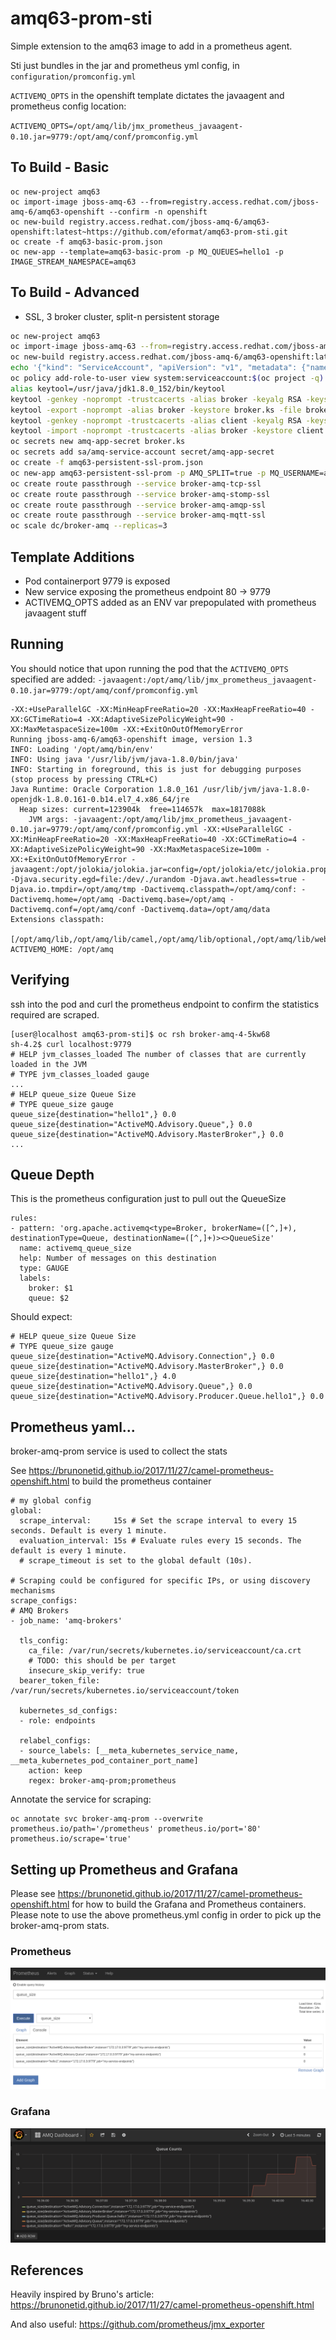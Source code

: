 # amq63-prom-sti

Simple extension to the amq63 image to add in a prometheus agent.

Sti just bundles in the jar and prometheus yml config, in `configuration/promconfig.yml`

`ACTIVEMQ_OPTS` in the openshift template dictates the javaagent and prometheus config location:

`ACTIVEMQ_OPTS=/opt/amq/lib/jmx_prometheus_javaagent-0.10.jar=9779:/opt/amq/conf/promconfig.yml`

## To Build - Basic

```
oc new-project amq63
oc import-image jboss-amq-63 --from=registry.access.redhat.com/jboss-amq-6/amq63-openshift --confirm -n openshift
oc new-build registry.access.redhat.com/jboss-amq-6/amq63-openshift:latest~https://github.com/eformat/amq63-prom-sti.git
oc create -f amq63-basic-prom.json
oc new-app --template=amq63-basic-prom -p MQ_QUEUES=hello1 -p IMAGE_STREAM_NAMESPACE=amq63
```

## To Build - Advanced

- SSL, 3 broker cluster, split-n persistent storage

```bash
oc new-project amq63
oc import-image jboss-amq-63 --from=registry.access.redhat.com/jboss-amq-6/amq63-openshift --confirm -n openshift
oc new-build registry.access.redhat.com/jboss-amq-6/amq63-openshift:latest~https://github.com/eformat/amq63-prom-sti.git
echo '{"kind": "ServiceAccount", "apiVersion": "v1", "metadata": {"name": "amq-service-account"}}' | oc create -f -
oc policy add-role-to-user view system:serviceaccount:$(oc project -q):amq-service-account
alias keytool=/usr/java/jdk1.8.0_152/bin/keytool
keytool -genkey -noprompt -trustcacerts -alias broker -keyalg RSA -keystore broker.ks -keypass password -storepass password -dname "cn=Example, ou=Foo, o=ACME, c=AU"
keytool -export -noprompt -alias broker -keystore broker.ks -file broker_cert -storepass password
keytool -genkey -noprompt -trustcacerts -alias client -keyalg RSA -keystore client.ks -keypass password -storepass password -dname "cn=Example, ou=Foo, o=ACME, c=AU"
keytool -import -noprompt -trustcacerts -alias broker -keystore client.ts -file broker_cert -storepass password
oc secrets new amq-app-secret broker.ks
oc secrets add sa/amq-service-account secret/amq-app-secret
oc create -f amq63-persistent-ssl-prom.json
oc new-app amq63-persistent-ssl-prom -p AMQ_SPLIT=true -p MQ_USERNAME=admin -p MQ_PASSWORD=admin -p AMQ_STORAGE_USAGE_LIMIT=1gb -p IMAGE_STREAM_NAMESPACE=$(oc project -q) -p AMQ_TRUSTSTORE_PASSWORD=password -p AMQ_KEYSTORE_PASSWORD=password -p AMQ_SECRET=amq-app-secret -p AMQ_KEYSTORE=broker.ks -p AMQ_TRUSTSTORE=broker.ks
oc create route passthrough --service broker-amq-tcp-ssl
oc create route passthrough --service broker-amq-stomp-ssl
oc create route passthrough --service broker-amq-amqp-ssl
oc create route passthrough --service broker-amq-mqtt-ssl
oc scale dc/broker-amq --replicas=3
```

## Template Additions

- Pod containerport 9779 is exposed
- New service exposing the prometheus endpoint 80 -> 9779
- ACTIVEMQ_OPTS added as an ENV var prepopulated with prometheus javaagent stuff


## Running

You should notice that upon running the pod that the `ACTIVEMQ_OPTS` specified are added: `-javaagent:/opt/amq/lib/jmx_prometheus_javaagent-0.10.jar=9779:/opt/amq/conf/promconfig.yml`

```
-XX:+UseParallelGC -XX:MinHeapFreeRatio=20 -XX:MaxHeapFreeRatio=40 -XX:GCTimeRatio=4 -XX:AdaptiveSizePolicyWeight=90 -XX:MaxMetaspaceSize=100m -XX:+ExitOnOutOfMemoryError
Running jboss-amq-6/amq63-openshift image, version 1.3
INFO: Loading '/opt/amq/bin/env'
INFO: Using java '/usr/lib/jvm/java-1.8.0/bin/java'
INFO: Starting in foreground, this is just for debugging purposes (stop process by pressing CTRL+C)
Java Runtime: Oracle Corporation 1.8.0_161 /usr/lib/jvm/java-1.8.0-openjdk-1.8.0.161-0.b14.el7_4.x86_64/jre
  Heap sizes: current=123904k  free=114657k  max=1817088k
    JVM args: -javaagent:/opt/amq/lib/jmx_prometheus_javaagent-0.10.jar=9779:/opt/amq/conf/promconfig.yml -XX:+UseParallelGC -XX:MinHeapFreeRatio=20 -XX:MaxHeapFreeRatio=40 -XX:GCTimeRatio=4 -XX:AdaptiveSizePolicyWeight=90 -XX:MaxMetaspaceSize=100m -XX:+ExitOnOutOfMemoryError -javaagent:/opt/jolokia/jolokia.jar=config=/opt/jolokia/etc/jolokia.properties -Djava.security.egd=file:/dev/./urandom -Djava.awt.headless=true -Djava.io.tmpdir=/opt/amq/tmp -Dactivemq.classpath=/opt/amq/conf: -Dactivemq.home=/opt/amq -Dactivemq.base=/opt/amq -Dactivemq.conf=/opt/amq/conf -Dactivemq.data=/opt/amq/data
Extensions classpath:
  [/opt/amq/lib,/opt/amq/lib/camel,/opt/amq/lib/optional,/opt/amq/lib/web,/opt/amq/lib/extra]
ACTIVEMQ_HOME: /opt/amq
```

## Verifying

ssh into the pod and curl the prometheus endpoint to confirm the statistics required are scraped.

```
[user@localhost amq63-prom-sti]$ oc rsh broker-amq-4-5kw68
sh-4.2$ curl localhost:9779
# HELP jvm_classes_loaded The number of classes that are currently loaded in the JVM
# TYPE jvm_classes_loaded gauge
...
# HELP queue_size Queue Size
# TYPE queue_size gauge
queue_size{destination="hello1",} 0.0
queue_size{destination="ActiveMQ.Advisory.Queue",} 0.0
queue_size{destination="ActiveMQ.Advisory.MasterBroker",} 0.0
...

```

## Queue Depth

This is the prometheus configuration just to pull out the QueueSize

```
rules:
- pattern: 'org.apache.activemq<type=Broker, brokerName=([^,]+), destinationType=Queue, destinationName=([^,]+)><>QueueSize'
  name: activemq_queue_size
  help: Number of messages on this destination
  type: GAUGE
  labels:
    broker: $1
    queue: $2
```


Should expect:

```
# HELP queue_size Queue Size
# TYPE queue_size gauge
queue_size{destination="ActiveMQ.Advisory.Connection",} 0.0
queue_size{destination="ActiveMQ.Advisory.MasterBroker",} 0.0
queue_size{destination="hello1",} 4.0
queue_size{destination="ActiveMQ.Advisory.Queue",} 0.0
queue_size{destination="ActiveMQ.Advisory.Producer.Queue.hello1",} 0.0
```

## Prometheus yaml...

broker-amq-prom service is used to collect the stats

See https://brunonetid.github.io/2017/11/27/camel-prometheus-openshift.html to build the prometheus container

```
# my global config
global:
  scrape_interval:     15s # Set the scrape interval to every 15 seconds. Default is every 1 minute.
  evaluation_interval: 15s # Evaluate rules every 15 seconds. The default is every 1 minute.
  # scrape_timeout is set to the global default (10s).

# Scraping could be configured for specific IPs, or using discovery mechanisms
scrape_configs:
# AMQ Brokers
- job_name: 'amq-brokers'

  tls_config:
    ca_file: /var/run/secrets/kubernetes.io/serviceaccount/ca.crt
    # TODO: this should be per target
    insecure_skip_verify: true
  bearer_token_file: /var/run/secrets/kubernetes.io/serviceaccount/token

  kubernetes_sd_configs:
  - role: endpoints

  relabel_configs:
  - source_labels: [__meta_kubernetes_service_name, __meta_kubernetes_pod_container_port_name]
    action: keep
    regex: broker-amq-prom;prometheus
```

Annotate the service for scraping:

```
oc annotate svc broker-amq-prom --overwrite prometheus.io/path='/prometheus' prometheus.io/port='80' prometheus.io/scrape='true'
```

## Setting up Prometheus and Grafana

Please see https://brunonetid.github.io/2017/11/27/camel-prometheus-openshift.html for how to build the Grafana and Prometheus containers.
Please note to use the above prometheus.yml config in order to pick up the broker-amq-prom stats.

### Prometheus

![Prometheus Grab](./img/prometheus-grab.png)

### Grafana

![Grafana Grab](./img/grafana-grab.png)


## References

Heavily inspired by Bruno's article:
https://brunonetid.github.io/2017/11/27/camel-prometheus-openshift.html

And also useful:
https://github.com/prometheus/jmx_exporter
